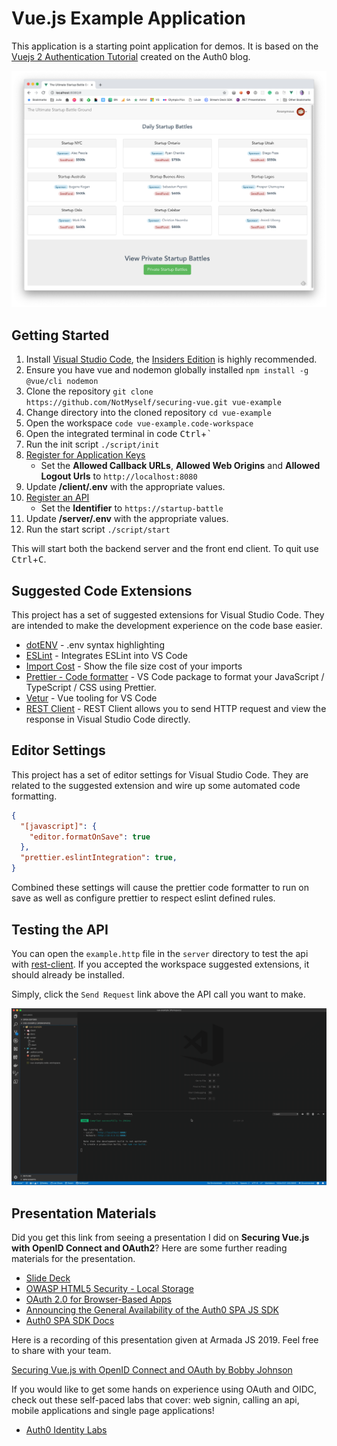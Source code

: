 # Vue.js Example Application

This application is a starting point application for demos. It is based on the [Vuejs 2 Authentication Tutorial](https://auth0.com/blog/vuejs2-authentication-tutorial/) created on the Auth0 blog.

![Vue Example](/docs/images/screenshot.png?raw=true "Vue Example")

## Getting Started

1. Install [Visual Studio Code](https://code.visualstudio.com/), the [Insiders Edition](https://code.visualstudio.com/insiders) is highly recommended.
1. Ensure you have vue and nodemon globally installed `npm install -g @vue/cli nodemon`
1. Clone the repository `git clone https://github.com/NotMyself/securing-vue.git vue-example`
1. Change directory into the cloned repository `cd vue-example`
1. Open the workspace `code vue-example.code-workspace`
1. Open the integrated terminal in code <kbd>Ctrl</kbd>+<kbd>`</kbd>
1. Run the init script `./script/init`
1. [Register for Application Keys](https://auth0.com/docs/quickstart/spa/vuejs#get-your-application-keys)
    - Set the **Allowed Callback URLs**, **Allowed Web Origins** and **Allowed Logout Urls** to `http://localhost:8080`
1. Update **/client/.env** with the appropriate values.
1. [Register an API](https://auth0.com/docs/quickstart/backend/nodejs#create-an-api)
    - Set the **Identifier** to `https://startup-battle`
1. Update **/server/.env** with the appropriate values.
1. Run the start script `./script/start`

This will start both the backend server and the front end client. To quit use <kbd>Ctrl</kbd>+<kbd>C</kbd>.

## Suggested Code Extensions

This project has a set of suggested extensions for Visual Studio Code. They are intended to make the development experience on the code base easier.

- [dotENV](https://marketplace.visualstudio.com/items?itemName=mikestead.dotenv) - .env syntax highlighting
- [ESLint](https://marketplace.visualstudio.com/items?itemName=dbaeumer.vscode-eslint) - Integrates ESLint into VS Code
- [Import Cost](https://marketplace.visualstudio.com/items?itemName=wix.vscode-import-cost) - Show the file size cost of your imports
- [Prettier - Code formatter](https://marketplace.visualstudio.com/items?itemName=esbenp.prettier-vscode) - VS Code package to format your JavaScript / TypeScript / CSS using Prettier.
- [Vetur](https://marketplace.visualstudio.com/items?itemName=octref.vetur) - Vue tooling for VS Code
- [REST Client](https://marketplace.visualstudio.com/items?itemName=humao.rest-client) - REST Client allows you to send HTTP request and view the response in Visual Studio Code directly.

## Editor Settings

This project has a set of editor settings for Visual Studio Code. They are related to the suggested extension and wire up some automated code formatting.

```json
{
  "[javascript]": {
    "editor.formatOnSave": true
  },
  "prettier.eslintIntegration": true,
}
```
Combined these settings will cause the prettier code formatter to run on save as well as configure prettier to respect eslint defined rules.

## Testing the API

You can open the `example.http` file in the `server` directory to test the api with [rest-client](https://marketplace.visualstudio.com/items?itemName=humao.rest-client). If you accepted the workspace suggested extensions, it should already be installed.

Simply, click the `Send Request` link above the API call you want to make.

![Rest Client Usage](/docs/images/example.http.gif?raw=true "Rest Client Usage")

## Presentation Materials

Did you get this link from seeing a presentation I did on **Securing Vue.js with OpenID Connect and OAuth2**? Here are some further reading materials for the presentation.

- [Slide Deck](https://www.slideshare.net/secret/2keSpaXJYIWIq1)
- [OWASP HTML5 Security - Local Storage](https://cheatsheetseries.owasp.org/cheatsheets/HTML5_Security_Cheat_Sheet.html#local-storage)
- [OAuth 2.0 for Browser-Based Apps](https://tools.ietf.org/html/draft-parecki-oauth-browser-based-apps-02)
- [Announcing the General Availability of the Auth0 SPA JS SDK](https://community.auth0.com/t/announcing-the-general-availability-of-the-auth0-spa-js-sdk/27399)
- [Auth0 SPA SDK Docs](https://auth0.github.io/auth0-spa-js/index.html)

Here is a recording of this presentation given at Armada JS 2019. Feel free to share with your team.

[Securing Vue.js with OpenID Connect and OAuth by Bobby Johnson](https://www.youtube.com/watch?v=r0BCki3U2AM)

If you would like to get some hands on experience using OAuth and OIDC, check out these self-paced labs that cover: web signin, calling an api, mobile applications and single page applications!

- [Auth0 Identity Labs](https://auth0.com/docs/identity-labs/)

